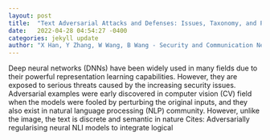 ```yaml
---
layout: post
title:  "Text Adversarial Attacks and Defenses: Issues, Taxonomy, and Perspectives"
date:   2022-04-28 04:54:27 -0400
categories: jekyll update
author: "X Han, Y Zhang, W Wang, B Wang - Security and Communication Networks, 2022"
---
```

Deep neural networks (DNNs) have been widely used in many fields due to their powerful representation learning capabilities. However, they are exposed to serious threats caused by the increasing security issues. Adversarial examples were early discovered in computer vision (CV) field when the models were fooled by perturbing the original inputs, and they also exist in natural language processing (NLP) community. However, unlike the image, the text is discrete and semantic in nature Cites: Adversarially regularising neural NLI models to integrate logical